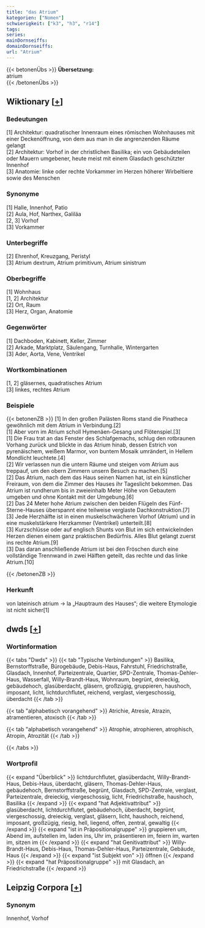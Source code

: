 ```yaml
---
title: "das Atrium"
kategorien: ["Nomen"]
schwierigkeit: ["k3", "h3", "r14"]
tags:
series:
mainDornseiffs:
domainDornseiffs:
url: "Atrium"
---
```


{{< betonenÜbs >}}
**Übersetzung:**  
atrium  
{{< /betonenÜbs >}}

## Wiktionary [[+](https://de.wiktionary.org/wiki/Atrium)]

### Bedeutungen
[1] Architektur: quadratischer Innenraum eines römischen Wohnhauses mit einer Deckenöffnung, von dem aus man in die angrenzenden Räume gelangt  
[2] Architektur: Vorhof in der christlichen Basilika; ein von Gebäudeteilen oder Mauern umgebener, heute meist mit einem Glasdach geschützter  Innenhof  
[3] Anatomie: linke oder rechte Vorkammer im Herzen höherer Wirbeltiere sowie des Menschen  

### Synonyme
[1] Halle, Innenhof, Patio  
[2] Aula, Hof, Narthex, Galiläa  
[2, 3] Vorhof  
[3] Vorkammer  

### Unterbegriffe
[2] Ehrenhof, Kreuzgang, Peristyl  
[3] Atrium dextrum, Atrium primitivum, Atrium sinistrum  

### Oberbegriffe
[1] Wohnhaus  
[1, 2] Architektur  
[2] Ort, Raum  
[3] Herz, Organ, Anatomie  

### Gegenwörter
[1] Dachboden, Kabinett, Keller, Zimmer  
[2] Arkade, Marktplatz, Säulengang, Turnhalle, Wintergarten  
[3] Ader, Aorta, Vene, Ventrikel  

### Wortkombinationen
[1, 2] gläsernes, quadratisches Atrium  
[3] linkes, rechtes Atrium  

### Beispiele
{{< betonenZB >}}
[1] In den großen Palästen Roms stand die Pinatheca gewöhnlich mit dem Atrium in Verbindung.[2]  
[1] Aber vorn im Atrium scholl Hymenäen-Gesang und Flötenspiel.[3]  
[1] Die Frau trat an das Fenster des Schlafgemachs, schlug den rotbraunen Vorhang zurück und blickte in das Atrium hinab, dessen Estrich von pyrenäischem, weißem Marmor, von buntem Mosaik umrändert, in Hellem Mondlicht leuchtete.[4]  
[2] Wir verlassen nun die untern Räume und steigen vom Atrium aus treppauf, um den obern Zimmern unsern Besuch zu machen.[5]  
[2] Das Atrium, nach dem das Haus seinen Namen hat, ist ein künstlicher Freiraum, von dem die Zimmer des Hauses ihr Tageslicht bekommen. Das Atrium ist rundherum bis in zweieinhalb Meter Höhe von Gebautem umgeben und ohne Kontakt mit der Umgebung.[6]  
[2] Das 24 Meter hohe Atrium zwischen den beiden Flügeln des Fünf-Sterne-Hauses überspannt eine teilweise verglaste Dachkonstruktion.[7]  
[3] Jede Herzhälfte ist in einen muskelschwächeren Vorhof (Atrium) und in eine muskelstärkere Herzkammer (Ventrikel) unterteilt.[8]  
[3] Kurzschlüsse oder auf englisch Shunts von Blut im sich entwickelnden Herzen dienen einem ganz praktischen Bedürfnis. Alles Blut gelangt zuerst ins rechte Atrium.[9]  
[3] Das daran anschließende Atrium ist bei den Fröschen durch eine vollständige Trennwand in zwei Hälften geteilt, das rechte und das linke Atrium.[10]  

{{< /betonenZB >}}
### Herkunft
von lateinisch atrium → la „Hauptraum des Hauses“; die weitere Etymologie ist nicht sicher[1]  



## dwds [[+](https://www.dwds.de/wb/Atrium)]

### Wortinformation
{{< tabs "Dwds" >}}
{{< tab "Typische Verbindungen" >}}
Basilika, Bernstorffstraße, Bürogebäude, Debis-Haus, Fahrstuhl, Friedrichstraße, Glasdach, Innenhof, Parteizentrale, Quartier, SPD-Zentrale, Thomas-Dehler-Haus, Wasserfall, Willy-Brandt-Haus, Wohnraum, begrünt, dreieckig, gebäudehoch, glasüberdacht, gläsern, großzügig, gruppieren, haushoch, imposant, licht, lichtdurchflutet, reichend, verglast, viergeschossig, überdacht
{{< /tab >}}

{{< tab "alphabetisch vorangehend" >}}
Atrichie, Atresie, Atrazin, atramentieren, atoxisch
{{< /tab >}}

{{< tab "alphabetisch vorangehend" >}}
Atrophie, atrophieren, atrophisch, Atropin, Atrozität
{{< /tab >}}

{{< /tabs >}}

### Wortprofil
{{< expand "Überblick" >}} lichtdurchflutet, glasüberdacht, Willy-Brandt-Haus, Debis-Haus, überdacht, gläsern, Thomas-Dehler-Haus, gebäudehoch, Bernstorffstraße, begrünt, Glasdach, SPD-Zentrale, verglast, Parteizentrale, dreieckig, viergeschossig, licht, Friedrichstraße, haushoch, Basilika {{< /expand >}}
{{< expand "hat Adjektivattribut" >}} glasüberdacht, lichtdurchflutet, gebäudehoch, überdacht, begrünt, viergeschossig, dreieckig, verglast, gläsern, licht, haushoch, reichend, imposant, großzügig, riesig, hell, liegend, offen, zentral, gewaltig {{< /expand >}}
{{< expand "ist in Präpositionalgruppe" >}} gruppieren um, Abend im, aufstellen im, laden ins, Uhr im, präsentieren im, feiern im, warten im, sitzen im {{< /expand >}}
{{< expand "hat Genitivattribut" >}} Willy-Brandt-Haus, Debis-Haus, Thomas-Dehler-Haus, Parteizentrale, Gebäude, Haus {{< /expand >}}
{{< expand "ist Subjekt von" >}} öffnen {{< /expand >}}
{{< expand "hat Präpositionalgruppe" >}} mit Glasdach, an Friedrichstraße {{< /expand >}}

## Leipzig Corpora [[+](https://corpora.uni-leipzig.de/en/res?word=Atrium&corpusId=deu_newscrawl-public_2018)]


### Synonym
Innenhof, Vorhof

